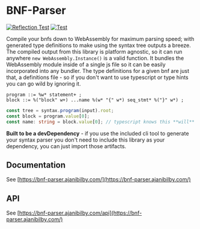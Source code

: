 # BNF-Parser <!-- no toc -->

[![Reflection Test](https://github.com/AjaniBilby/BNF-parser/actions/workflows/npm-load-check.yml/badge.svg?branch=master)](https://github.com/AjaniBilby/BNF-parser/actions/workflows/npm-load-check.yml)
[![Test](https://github.com/AjaniBilby/BNF-parser/actions/workflows/test.yml/badge.svg?branch=master)](https://github.com/AjaniBilby/BNF-parser/actions/workflows/test.yml)

Compile your bnfs down to WebAssembly for maximum parsing speed; with generated type definitions to make using the syntax tree outputs a breeze. The compiled output from this library is platform agnostic, so it can run anywhere `new WebAssembly.Instance()` is a valid function. It bundles the WebAssembly module inside of a single js file so it can be easily incorporated into any bundler. The type definitions for a given bnf are just that, a definitions file - so if you don't want to use typescript or type hints you can go wild by ignoring it.


```bnf
program ::= %w* statement+ ;
block ::= %("block" w+) ...name %(w* "{" w*) seq_stmt* %("}" w*) ;
```
```ts
const tree = syntax.program(input).root;
const block = program.value[0];
const name: string = block.value[0]; // typescript knows this **will** be a string
```

**Built to be a devDependency** - if you use the included cli tool to generate your syntax parser you don't need to include this library as your dependency, you can just import those artifacts.

## Documentation

See [https://bnf-parser.ajanibilby.com/](https://bnf-parser.ajanibilby.com/)

## API

See [https://bnf-parser.ajanibilby.com/api](https://bnf-parser.ajanibilby.com/)